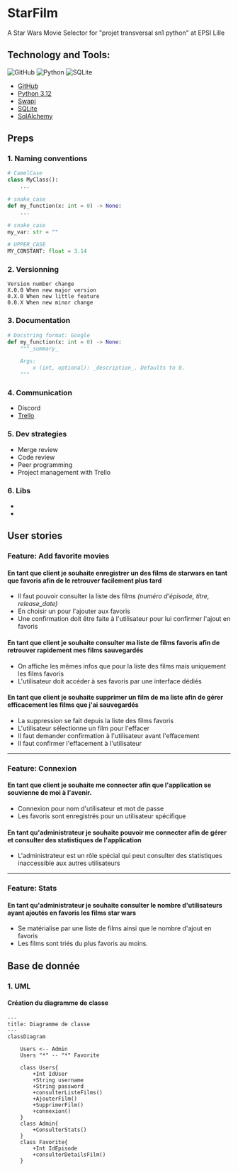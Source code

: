 # StarFilm
A Star Wars Movie Selector for "projet transversal sn1 python" at EPSI Lille

## Technology and Tools:
![GitHub](https://img.shields.io/badge/github-%23121011.svg?style=for-the-badge&logo=github&logoColor=white)
![Python](https://img.shields.io/badge/python-3670A0?style=for-the-badge&logo=python&logoColor=ffdd54)
![SQLite](https://img.shields.io/badge/sqlite-%2307405e.svg?style=for-the-badge&logo=sqlite&logoColor=white)


- [GitHub](https://github.com/DCodeProg/StarFilm)
- [Python 3.12](https://docs.python.org/3.12/)
- [Swapi](https://swapi.dev/)
- [SQLite](https://swapi.dev/)
- [SqlAlchemy](https://www.sqlalchemy.org/)

## Preps
### 1. Naming conventions
```py
# CamelCase
class MyClass():
    ...

# snake_case
def my_function(x: int = 0) -> None:
    ...

# snake_case
my_var: str = ""

# UPPER_CASE
MY_CONSTANT: float = 3.14
```

### 2. Versionning
```
Version number change 
X.0.0 When new major version
0.X.0 When new little feature
0.0.X When new minor change
```

### 3. Documentation
```py
# Docstring format: Google
def my_function(x: int = 0) -> None:
    """_summary_

    Args:
        x (int, optional): _description_. Defaults to 0.
    """
```

### 4. Communication
- Discord
- [Trello]()

### 5. Dev strategies
- Merge review
- Code review
- Peer programming
- Project management with Trello

### 6. Libs
- 
- 

## User stories
### Feature: Add favorite movies

#### En tant que client je souhaite enregistrer un des films de starwars en tant que favoris afin de le retrouver facilement plus tard
- Il faut pouvoir consulter la liste des films *(numéro d'épisode, titre, release_date)*
- En choisir un pour l'ajouter aux favoris
- Une confirmation doit être faite à l'utilisateur pour lui confirmer l'ajout en favoris

#### En tant que client je souhaite consulter ma liste de films favoris afin de retrouver rapidement mes films sauvegardés
- On affiche les mêmes infos que pour la liste des films mais uniquement les films favoris
- L'utilisateur doit accéder à ses favoris par une interface dédiés

#### En tant que client je souhaite supprimer un film de ma liste afin de gérer efficacement les films que j'ai sauvegardés
- La suppression se fait depuis la liste des films favoris
- L'utilisateur sélectionne un film pour l'effacer
- Il faut demander confirmation à l'utilisateur avant l'effacement
- Il faut confirmer l'effacement à l'utilisateur


----------
### Feature: Connexion 
#### En tant que client je souhaite me connecter afin que l'application se souvienne de moi à l'avenir.
- Connexion pour nom d'utilisateur et mot de passe
- Les favoris sont enregistrés pour un utilisateur spécifique

#### En tant qu'administrateur je souhaite pouvoir me connecter afin de gérer et consulter des statistiques de l'application
- L'administrateur est un rôle spécial qui peut consulter des statistiques inaccessible aux autres utilisateurs

----------
### Feature: Stats
#### En tant qu'administrateur je souhaite consulter le nombre d'utilisateurs ayant ajoutés en favoris les films star wars
- Se matérialise par une liste de films ainsi que le nombre d'ajout en favoris
- Les films sont triés du plus favoris au moins.

## Base de donnée 
### 1. UML

#### Création du diagramme de classe

```mermaid
---
title: Diagramme de classe
---
classDiagram

    Users <-- Admin
    Users "*" -- "*" Favorite

    class Users{
        +Int IdUser
        +String username
        +String password
        +consulterListeFilms()
        +AjouterFilm()
        +SupprimerFilm()
        +connexion()
    }
    class Admin{
        +ConsulterStats()
    }
    class Favorite{
        +Int IdEpisode
        +consulterDetailsFilm()
    }
``` 